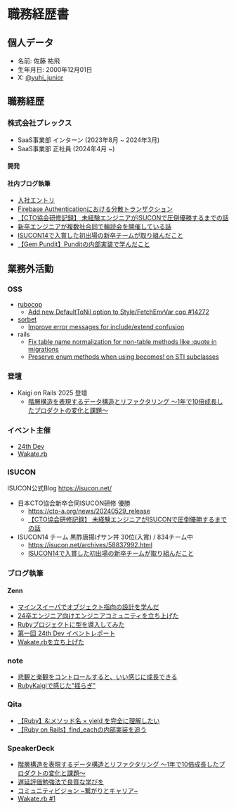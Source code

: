 # 職務経歴書

## 個人データ

- 名前: 佐藤 祐飛
- 生年月日: 2000年12月01日
- X: [@yuhi_junior](https://x.com/yuhi_junior)

## 職務経歴

### 株式会社プレックス

- SaaS事業部 インターン (2023年8月 ~ 2024年3月)
- SaaS事業部 正社員 (2024年4月 ~)

#### 開発

#### 社内ブログ執筆

- [入社エントリ](https://product.plex.co.jp/entry/introduce-yuhi)
- [Firebase Authenticationにおける分散トランザクション](https://product.plex.co.jp/entry/firebase-transaction)
- [【CTO協会研修記録】 未経験エンジニアがISUCONで圧倒優勝するまでの話](https://product.plex.co.jp/entry/isucon-training)
- [新卒エンジニアが複数社合同で輪読会を開催している話](https://product.plex.co.jp/entry/circle-reading)
- [ISUCON14で入賞した初出場の新卒チームが取り組んだこと](https://product.plex.co.jp/entry/review-isucon14)
- [【Gem Pundit】Punditの内部実装で学んだこと](https://product.plex.co.jp/entry/pudit-reading)

## 業務外活動
### OSS

- [rubocop](https://github.com/rubocop/rubocop)
  - [Add new DefaultToNil option to Style/FetchEnvVar cop #14272](https://github.com/rubocop/rubocop/pull/14272)
- [sorbet](https://github.com/sorbet/sorbet)
  - [Improve error messages for include/extend confusion](https://github.com/sorbet/sorbet/pull/9132)
- rails
  - [Fix table name normalization for non-table methods like :quote in migrations](https://github.com/rails/rails/pull/55076)
  - [Preserve enum methods when using becomes! on STI subclasses](https://github.com/rails/rails/pull/55074)

### 登壇

- Kaigi on Rails 2025 登壇
  - [階層構造を表現するデータ構造とリファクタリング 〜1年で10倍成長したプロダクトの変化と課題〜](https://kaigionrails.org/2025/talks/Yuhi-Sato/)

### イベント主催

- [24th Dev](https://24th-engineers-community.connpass.com/)
- [Wakate.rb](https://wakate-rb.connpass.com/)

### ISUCON
ISUCON公式Blog https://isucon.net/

- 日本CTO協会新卒合同ISUCON研修 優勝 
  - https://cto-a.org/news/20240529_release
  - [【CTO協会研修記録】 未経験エンジニアがISUCONで圧倒優勝するまでの話](https://product.plex.co.jp/entry/isucon-training)
- ISUCON14 チーム 黒酢唐揚げサン丼 30位(入賞) / 834チーム中
  - https://isucon.net/archives/58837992.html
  - [ISUCON14で入賞した初出場の新卒チームが取り組んだこと](https://product.plex.co.jp/entry/review-isucon14)

### ブログ執筆

#### Zenn
- [マインスイーパでオブジェクト指向の設計を学んだ](https://zenn.dev/yuhi_junior/articles/062cf4f30b083d)
- [24卒エンジニア向けエンジニアコミュニティを立ち上げた](https://zenn.dev/24th_dev/articles/24th-engineers)
- [Rubyプロジェクトに型を導入してみた](https://zenn.dev/yuhi_junior/articles/minesweeper-type)
- [第一回 24th Dev イベントレポート](https://zenn.dev/24th_dev/articles/24th-dev-20250325-1)
- [Wakate.rbを立ち上げた](https://zenn.dev/24th_dev/articles/wakate-rb-start)

### note
- [悲観と楽観をコントロールすると、いい感じに成長できる](https://note.com/yuhi_sato/n/nfb810c706036)
- [RubyKaigiで感じた"揺らぎ"](https://note.com/yuhi_sato/n/nb14b74eb2463)

### Qita
- [【Ruby】&:メソッド名 × yield を完全に理解したい](https://qiita.com/Yuhi_investment/items/aa53a857898aad35148d)
- [【Ruby on Rails】find_eachの内部実装を追う](https://qiita.com/Yuhi_investment/items/2b19b8d585b11b94e14a)

### SpeakerDeck
- [階層構造を表現するデータ構造とリファクタリング 〜1年で10倍成長したプロダクトの変化と課題〜](https://speakerdeck.com/yuhisatoxxx/jie-ceng-gou-zao-wobiao-xian-surudetagou-zao-torihuakutaringu-1nian-de10bei-cheng-chang-sitapurodakutonobian-hua-toke-ti)
- [遅延評価勉強法で良質な学びを](https://speakerdeck.com/yuhisatoxxx/chi-yan-ping-jia-mian-qiang-fa-deliang-zhi-naxue-biwo)
- [コミュニティビジョン ~繋がりとキャリア~](https://speakerdeck.com/yuhisatoxxx/komiyuniteibiziyon-xi-garitokiyaria)
- [Wakate.rb #1](https://speakerdeck.com/yuhisatoxxx/wakate-dot-rb-number-1)
